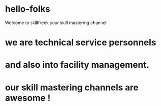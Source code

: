 # hello-folks
Welcome to skillfreek your skill mastering channel
# we are technical service personnels
# and also into facility management.
# our skill mastering channels are awesome !
